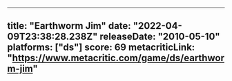 
---
title: "Earthworm Jim"
date: "2022-04-09T23:38:28.238Z"
releaseDate: "2010-05-10"
platforms: ["ds"]
score: 69
metacriticLink: "https://www.metacritic.com/game/ds/earthworm-jim"
---
